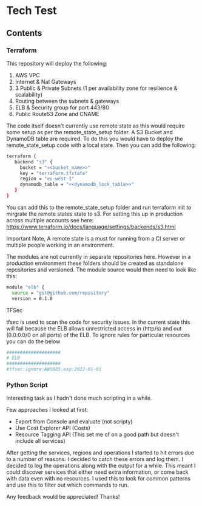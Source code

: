 # Tech Test

## Contents

### Terraform

This repository will deploy the following: 
1. AWS VPC
2. Internet & Nat Gateways
3. 3 Public & Private Subnets (1 per availability zone for resilience & scalability)
4. Routing between the subnets & gateways
5. ELB & Security group for port 443/80
6. Public Route53 Zone and CNAME

The code itself doesn't currently use remote state as this would require some setup as per the remote_state_setup folder.
A S3 Bucket and DynamoDB table are required. To do this you would have to deploy the remote_state_setup code with a local state. Then you can add the following:

```bash
terraform {
   backend "s3" {
     bucket = "<<bucket_name>>"
     key = "terraform.tfstate"
     region = "eu-west-1"
     dynamodb_table = "<<dynamodb_lock_table>>"
   }
}


```
You can add this to the remote_state_setup folder and run terraform init to mirgrate the remote states state to s3.
For setting this up in production across multiple accounts see here: https://www.terraform.io/docs/language/settings/backends/s3.html

Important Note, A remote state is a must for running from a CI server or multiple people working in an environment.

The modules are not currently in separate repositories here. However in a production environment these folders should be created as standalone repositories and versioned. The module source would then need to look like this:
```bash
module "elb" {
  source = "git@github.com/repository"
  version = 0.1.0
```

TFSec

tfsec is used to scan the code for security issues. In the current state this will fail because the ELB allows unrestricted access in (http/s) and out (0.0.0.0/0 on all ports) of the ELB. To ignore rules for particular resources you can do the below
```bash
####################
# ELB
####################
#tfsec:ignore:AWS005:exp:2022-01-01
```

### Python Script

Interesting task as I hadn't done much scripting in a while. 

Few approaches I looked at first: 
 - Export from Console and evaluate (not scripty)
 - Use Cost Explorer API (Costs)
 - Resource Tagging API (This set me of on a good path but doesn't include all services) 

After getting the services, regions and operations I started to hit errors due to a number of reasons.
I decided to catch these errors and log them. I decided to log the operations along with the output for a while.
This meant I could discover services that either need extra information, or come back with data even with no resources.
I used this to look for common patterns and use this to filter out which commands to run.

Any feedback would be appreciated!
Thanks! 


